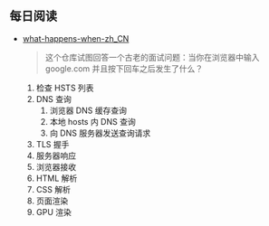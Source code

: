 ## 每日阅读

- [what-happens-when-zh_CN](https://github.com/skyline75489/what-happens-when-zh_CN)

	> 这个仓库试图回答一个古老的面试问题：当你在浏览器中输入 google.com 并且按下回车之后发生了什么？

	1. 检查 HSTS 列表
	2. DNS 查询
		1. 浏览器 DNS 缓存查询
		2. 本地 hosts 内 DNS 查询
		3. 向 DNS 服务器发送查询请求
	3. TLS 握手
	4. 服务器响应
	5. 浏览器接收
	6. HTML 解析
	7. CSS 解析
	8. 页面渲染
	9. GPU 渲染

	<!-- TODO: 深入探索 -->
			